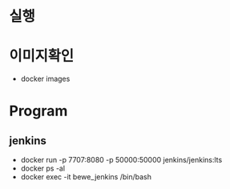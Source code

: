 # 실행

# 이미지확인
* docker images

# Program
## jenkins
* docker run -p 7707:8080 -p 50000:50000 jenkins/jenkins:lts
* docker ps -al
* docker exec -it bewe_jenkins /bin/bash
